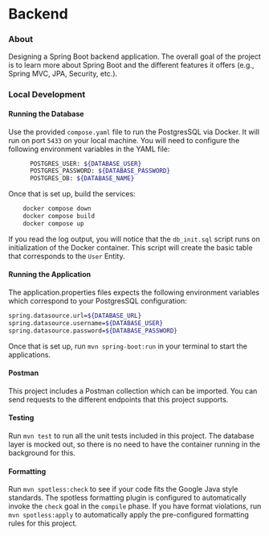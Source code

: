 # Backend

### About
Designing a Spring Boot backend application. The overall goal of the project is to learn more about
Spring Boot and the different features it offers (e.g., Spring MVC, JPA, Security, etc.).

### Local Development

#### Running the Database

Use the provided `compose.yaml` file to run the PostgresSQL via Docker. It will run on port `5433` on your local machine.
You will need to configure the following environment variables in the YAML file:

```bash
      POSTGRES_USER: ${DATABASE_USER}
      POSTGRES_PASSWORD: ${DATABASE_PASSWORD}
      POSTGRES_DB: ${DATABASE_NAME}
```

Once that is set up, build the services:

```bash
    docker compose down
    docker compose build
    docker compose up
```

If you read the log output, you will notice that the `db_init.sql` script runs on initialization of the Docker container.
This script will create the basic table that corresponds to the `User` Entity.

#### Running the Application
The application.properties files expects the following environment variables which correspond to your PostgresSQL configuration:

```bash
spring.datasource.url=${DATABASE_URL}
spring.datasource.username=${DATABASE_USER}
spring.datasource.password=${DATABASE_PASSWORD}
```

Once that is set up, run `mvn spring-boot:run` in your terminal to start the applications.

#### Postman
This project includes a Postman
collection which can be imported. You can send requests to the different endpoints that this project supports.

#### Testing
Run `mvn test` to run all the unit tests included in this project. The database layer is mocked out, so there is no need
to have the container running in the background for this.

#### Formatting
Run `mvn spotless:check` to see if your code fits the Google Java style standards. The spotless formatting plugin is configured to automatically
invoke the `check` goal in the `compile` phase. If you have format violations, run `mvn spotless:apply` to automatically apply the pre-configured formatting rules for this project. 
